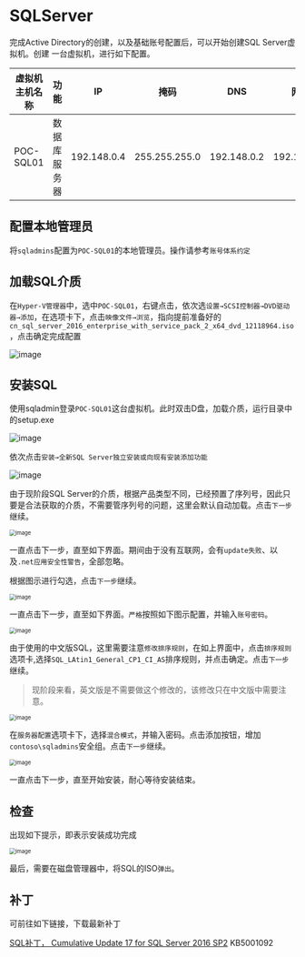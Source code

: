 # SQLServer



完成Active Directory的创建，以及基础账号配置后，可以开始创建SQL Server虚拟机。创建 一台虚拟机，进行如下配置。

| 虚拟机主机名称 | 功能         | IP          | 掩码          | DNS         | 网关        | CPU  | 内存 | 硬盘                |
| -------------- | ------------ | ----------- | ------------- | ----------- | ----------- | ---- | ---- | ------------------- |
| POC-SQL01      | 数据库服务器 | 192.148.0.4 | 255.255.255.0 | 192.148.0.2 | 192.148.0.1 | 2    | 2G   | 至少20G，不足请扩容 |

## 配置本地管理员

将`sqladmins`配置为`POC-SQL01`的本地管理员。操作请参考`账号体系约定`

## 加载SQL介质

在`Hyper-V管理器`中，选中`POC-SQL01`，右键点击，依次选`设置→SCSI控制器→DVD驱动器→添加`，在选项卡下，点击`映像文件→浏览`，指向提前准备好的`cn_sql_server_2016_enterprise_with_service_pack_2_x64_dvd_12118964.iso`，点击确定完成配置

![image](.gitbook/assets/20210706162155.png)

## 安装SQL

使用sqladmin登录`POC-SQL01`这台虚拟机。此时双击D盘，加载介质，运行目录中的setup.exe

![image](.gitbook/assets/20210706162650.png)

依次点击`安装→全新SQL Server独立安装或向现有安装添加功能`

![image](.gitbook/assets/20210706162758.png)



由于现阶段SQL Server的介质，根据产品类型不同，已经预置了序列号，因此只要是合法获取的介质，不需要管序列号的问题，这里会默认自动加载。点击`下一步`继续。

<img src=".gitbook/assets/20210706163111.png" alt="image" style="zoom:67%;" />

一直点击下一步，直至如下界面。期间由于没有互联网，会有`update失败`、以及`.net应用安全性警告`，全部忽略。

根据图示进行勾选，点击`下一步`继续。

<img src=".gitbook/assets/20210706163414.png" alt="image" style="zoom:67%;" />

一直点击下一步，直至如下界面。`严格`按照如下图示配置，并输入`账号密码`。

<img src=".gitbook/assets/20210706163548.png" alt="image" style="zoom:67%;" />

由于使用的中文版SQL，这里需要注意`修改排序规则`，在如上界面中，点击`排序规则`选项卡,选择`SQL_LAtin1_General_CP1_CI_AS`排序规则，并点击确定。点击`下一步`继续。

> 现阶段来看，英文版是不需要做这个修改的，该修改只在中文版中需要注意。

<img src=".gitbook/assets/20210706163713.png" alt="image" style="zoom: 67%;" />

在`服务器配置`选项卡下，选择`混合模式`，并输入密码。点击添加按钮，增加`contoso\sqladmins`安全组。点击`下一步`继续。

<img src=".gitbook/assets/20210706165238.png" alt="image" style="zoom:67%;" />

一直点击下一步，直至开始安装，耐心等待安装结束。

## 检查

出现如下提示，即表示安装成功完成

<img src=".gitbook/assets/20210706173448.png" alt="image" style="zoom:67%;" />

最后，需要在磁盘管理器中，将SQL的ISO`弹出`。

## 补丁

可前往如下链接，下载最新补丁

[SQL补丁， Cumulative Update 17 for SQL Server 2016 SP2](https://support.microsoft.com/en-us/topic/kb5001092-cumulative-update-17-for-sql-server-2016-sp2-5876a4d6-59ac-484a-93dc-4be456cd87d1)  KB5001092
